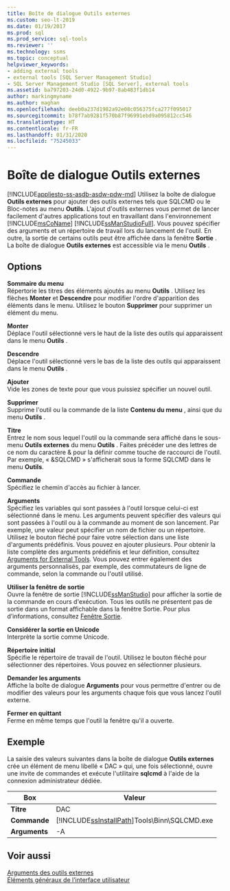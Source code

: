 ```yaml
---
title: Boîte de dialogue Outils externes
ms.custom: seo-lt-2019
ms.date: 01/19/2017
ms.prod: sql
ms.prod_service: sql-tools
ms.reviewer: ''
ms.technology: ssms
ms.topic: conceptual
helpviewer_keywords:
- adding external tools
- external tools [SQL Server Management Studio]
- SQL Server Management Studio [SQL Server], external tools
ms.assetid: ba797203-24d0-4922-9b97-8ab483f1db14
author: markingmyname
ms.author: maghan
ms.openlocfilehash: deeb0a237d1982a92e08c056375fca277f095017
ms.sourcegitcommit: b78f7ab9281f570b87f96991ebd9a095812cc546
ms.translationtype: HT
ms.contentlocale: fr-FR
ms.lasthandoff: 01/31/2020
ms.locfileid: "75245033"
---
```

# <a name="external-tools-dialog-box"></a>Boîte de dialogue Outils externes
[!INCLUDE[appliesto-ss-asdb-asdw-pdw-md](../includes/appliesto-ss-asdb-asdw-pdw-md.md)]
Utilisez la boîte de dialogue **Outils externes** pour ajouter des outils externes tels que SQLCMD ou le Bloc-notes au menu **Outils**. L'ajout d'outils externes vous permet de lancer facilement d'autres applications tout en travaillant dans l'environnement [!INCLUDE[msCoName](../includes/msconame_md.md)] [!INCLUDE[ssManStudioFull](../includes/ssmanstudiofull-md.md)]. Vous pouvez spécifier des arguments et un répertoire de travail lors du lancement de l'outil. En outre, la sortie de certains outils peut être affichée dans la fenêtre **Sortie** . La boîte de dialogue **Outils externes** est accessible via le menu **Outils** .  
  
## <a name="options"></a>Options  
**Sommaire du menu**  
Répertorie les titres des éléments ajoutés au menu **Outils** . Utilisez les flèches **Monter** et **Descendre** pour modifier l'ordre d'apparition des éléments dans le menu. Utilisez le bouton **Supprimer** pour supprimer un élément du menu.  
  
**Monter**  
Déplace l'outil sélectionné vers le haut de la liste des outils qui apparaissent dans le menu **Outils** .  
  
**Descendre**  
Déplace l'outil sélectionné vers le bas de la liste des outils qui apparaissent dans le menu **Outils** .  
  
**Ajouter**  
Vide les zones de texte pour que vous puissiez spécifier un nouvel outil.  
  
**Supprimer**  
Supprime l'outil ou la commande de la liste **Contenu du menu** , ainsi que du menu **Outils** .  
  
**Titre**  
Entrez le nom sous lequel l'outil ou la commande sera affiché dans le sous-menu **Outils externes** du menu **Outils** . Faites précéder une des lettres de ce nom du caractère & pour la définir comme touche de raccourci de l'outil. Par exemple, « &SQLCMD » s'afficherait sous la forme SQLCMD dans le menu **Outils**.  
  
**Commande**  
Spécifiez le chemin d'accès au fichier à lancer.  
  
**Arguments**  
Spécifiez les variables qui sont passées à l'outil lorsque celui-ci est sélectionné dans le menu. Les arguments peuvent spécifier des valeurs qui sont passées à l'outil ou à la commande au moment de son lancement. Par exemple, une valeur peut spécifier un nom de fichier ou un répertoire. Utilisez le bouton fléché pour faire votre sélection dans une liste d'arguments prédéfinis. Vous pouvez en ajouter plusieurs. Pour obtenir la liste complète des arguments prédéfinis et leur définition, consultez [Arguments for External Tools](../ssms/use-of-sql-server-features-and-capabilities-wwi-oltp.md). Vous pouvez entrer également des arguments personnalisés, par exemple, des commutateurs de ligne de commande, selon la commande ou l'outil utilisé.  
  
**Utiliser la fenêtre de sortie**  
Ouvre la fenêtre de sortie [!INCLUDE[ssManStudio](../includes/ssmanstudio-md.md)] pour afficher la sortie de la commande en cours d'exécution. Tous les outils ne présentent pas de sortie dans un format affichable dans la fenêtre Sortie. Pour plus d’informations, consultez [Fenêtre Sortie](../relational-databases/scripting/transact-sql-debugger-output-window.md).  
  
**Considérer la sortie en Unicode**  
Interprète la sortie comme Unicode.  
  
**Répertoire initial**  
Spécifie le répertoire de travail de l'outil. Utilisez le bouton fléché pour sélectionner des répertoires. Vous pouvez en sélectionner plusieurs.  
  
**Demander les arguments**  
Affiche la boîte de dialogue **Arguments** pour vous permettre d'entrer ou de modifier des valeurs pour les arguments chaque fois que vous lancez l'outil externe.  
  
**Fermer en quittant**  
Ferme en même temps que l'outil la fenêtre qu'il a ouverte.  
  
## <a name="example"></a>Exemple  
La saisie des valeurs suivantes dans la boîte de dialogue **Outils externes** crée un élément de menu libellé « DAC » qui, une fois sélectionné, ouvre une invite de commandes et exécute l'utilitaire **sqlcmd** à l'aide de la connexion administrateur dédiée.  
  
|Box|Valeur|  
|-------|---------|  
|**Titre**|DAC|  
|**Commande**|[!INCLUDE[ssInstallPath](../includes/ssinstallpath-md.md)]Tools\Binn\SQLCMD.exe|  
|**Arguments**|-A|  
  
## <a name="see-also"></a>Voir aussi  
[Arguments des outils externes](../ssms/use-of-sql-server-features-and-capabilities-wwi-oltp.md)  
[Éléments généraux de l’interface utilisateur](../ssms/general-user-interface-elements.md)  
  

